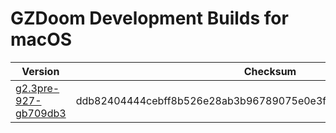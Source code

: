 # GZDoom Development Builds for macOS

|Version|Checksum|
|---|---|
|[g2.3pre-927-gb709db3](...)|ddb82404444cebff8b526e28ab3b96789075e0e3f76e28cf16e354ac89bd17fa|
